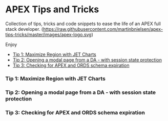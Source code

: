 # APEX Tips and Tricks
Collection of tips, tricks and code snippets to ease the life of an APEX full stack developer.
(https://raw.githubusercontent.com/martinbnielsen/apex-tips-tricks/master/images/apex-logo.svg)

Enjoy

- [Tip 1: Maximize Region with JET Charts](#tip1)
- [Tip 2: Opening a modal page from a DA - with session state protection](#tip2)
- [Tip 3: Checking for APEX and ORDS schema expiration](#tip3)

### Tip 1: Maximize Region with JET Charts <a name="tip1"></a>

### Tip 2: Opening a modal page from a DA - with session state protection <a name="tip2"></a>

### Tip 3: Checking for APEX and ORDS schema expiration <a name="tip3"></a>
